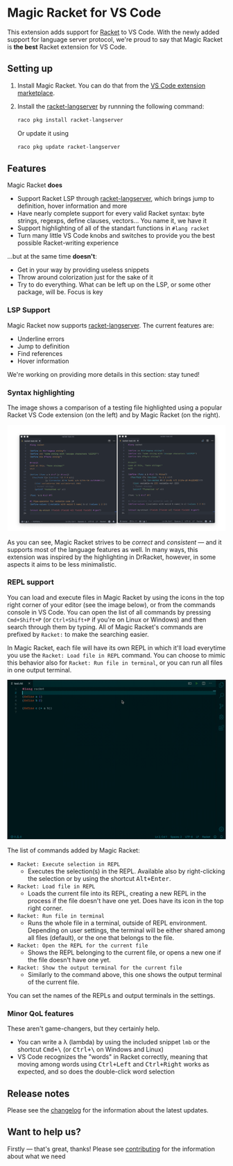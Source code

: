 # Magic Racket for VS Code

This extension adds support for [Racket](http://www.racket-lang.org) to VS Code. With the newly added support for language server protocol, we're proud to say that Magic Racket is **the best** Racket extension for VS Code.

## Setting up

1. Install Magic Racket. You can do that from the [VS Code extension marketplace](https://marketplace.visualstudio.com/items?itemName=evzen-wybitul.magic-racket).
2. Install the [racket-langserver](https://github.com/jeapostrophe/racket-langserver) by runnning the following command:

    ```bash
    raco pkg install racket-langserver
    ```

    Or update it using

    ```bash
    raco pkg update racket-langserver
    ```

## Features

Magic Racket **does**

- Support Racket LSP through [racket-langserver](https://github.com/jeapostrophe/racket-langserver), which brings jump to definition, hover information and more
- Have nearly complete support for every valid Racket syntax: byte strings, regexps, define clauses, vectors... You name it, we have it
- Support highlighting of all of the standart functions in `#lang racket`
- Turn many little VS Code knobs and switches to provide you the best possible Racket-writing experience

...but at the same time **doesn't**:

- Get in your way by providing useless snippets
- Throw around colorization just for the sake of it
- Try to do everything. What can be left up on the LSP, or some other package, will be. Focus is key

### LSP Support

Magic Racket now supports [racket-langserver](https://github.com/jeapostrophe/racket-langserver). The current features are:

- Underline errors
- Jump to definition
- Find references
- Hover information

We're working on providing more details in this section: stay tuned!

### Syntax highlighting

The image shows a comparison of a testing file highlighted using a popular Racket VS Code extension (on the left) and by Magic Racket (on the right).

![Highlighting comparison](images/magic-vs-other.png)

As you can see, Magic Racket strives to be _correct_ and _consistent_ — and it supports most of the language features as well. In many ways, this extension was inspired by the highlighting in DrRacket, however, in some aspects it aims to be less minimalistic.

### REPL support

You can load and execute files in Magic Racket by using the icons in the top right corner of your editor (see the image below), or from the commands console in VS Code. You can open the list of all commands by pressing <kbd>`Cmd+Shift+P`</kbd> (or <kbd>`Ctrl+Shift+P`</kbd> if you're on Linux or Windows) and then search through them by typing. All of Magic Racket's commands are prefixed by `Racket:` to make the searching easier.

In Magic Racket, each file will have its own REPL in which it'll load everytime you use the `Racket: Load file in REPL` command. You can choose to mimic this behavior also for `Racket: Run file in terminal`, or you can run all files in one output terminal.

![REPL showcase](images/repl.gif)

The list of commands added by Magic Racket:

- `Racket: Execute selection in REPL`
  - Executes the selection(s) in the REPL. Available also by right-clicking the selection or by using the shortcut <kbd>Alt+Enter</kbd>.
- `Racket: Load file in REPL`
  - Loads the current file into its REPL, creating a new REPL in the process if the file doesn't have one yet. Does have its icon in the top right corner.
- `Racket: Run file in terminal`
  - Runs the whole file in a terminal, outside of REPL environment. Depending on user settings, the terminal will be either shared among all files (default), or the one that belongs to the file.
- `Racket: Open the REPL for the current file`
  - Shows the REPL belonging to the current file, or opens a new one if the file doesn't have one yet.
- `Racket: Show the output terminal for the current file`
  - Similarly to the command above, this one shows the output terminal of the current file.

You can set the names of the REPLs and output terminals in the settings.

### Minor QoL features

These aren't game-changers, but they certainly help.

- You can write a λ (lambda) by using the included snippet `lmb` or the shortcut <kbd>Cmd+\\</kbd> (or <kbd>Ctrl+\\</kbd> on Windows and Linux)
- VS Code recognizes the "words" in Racket correctly, meaning that moving among words using <kbd>Ctrl+Left</kbd> and <kbd>Ctrl+Right</kbd> works as expected, and so does the double-click word selection

## Release notes

Please see the [changelog](CHANGELOG.md) for the information about the latest updates.

## Want to help us?

Firstly — that's great, thanks!
Please see [contributing](CONTRIBUTING.md) for the information about what we need
